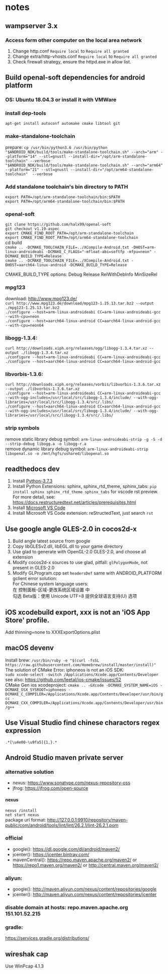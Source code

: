# notes

## wampserver 3.x
### Access form other computer on the local area network
1. Change http.conf ```Require local``` to ```Require all granted```
1. Change extra/http-vhosts.conf ```Require local``` to ```Require all granted```
2. Check firewall strategy, ensure the httpd.exe in allow list.

## Build openal-soft dependencies for android platform
### OS: Ubuntu 18.04.3 or install it with VMWare

### install dep-tools
```apt-get install autoconf automake cmake libtool git```

### make-standalone-toolchain
prepare: ```cp /usr/bin/python3.6 /usr/bin/python```  
```"$ANDROID_NDK/build/tools/make-standalone-toolchain.sh" --arch="arm" --platform="14" --stl=gnustl --install-dir="/opt/arm-standalone-toolchain" --verbose```  
```"$ANDROID_NDK/build/tools/make-standalone-toolchain.sh" --arch="arm64" --platform="21" --stl=gnustl --install-dir="/opt/arm64-standalone-toolchain"  --verbose```

### Add standalone toolchain's bin directory to PATH
```export PATH=/opt/arm-standalone-toolchain/bin:$PATH```  
```export PATH=/opt/arm64-standalone-toolchain/bin:$PATH```

### openal-soft  
```git clone https://github.com/halx99/openal-soft```  
```git checkout v1.19-aspec```  
```export CMAKE_FIND_ROOT_PATH=/opt/arm-standalone-toolchain```  
```export CMAKE_FIND_ROOT_PATH=/opt/arm64-standalone-toolchain```  
cd build  
```cmake .. -DCMAKE_TOOLCHAIN_FILE=../XCompile-Android.txt -DHOST=arm-linux-androideabi -DCMAKE_C_FLAGS="-mfloat-abi=softfp -mfpu=neon" -DCMAKE_BUILD_TYPE=Release```  
```cmake .. -DCMAKE_TOOLCHAIN_FILE=../XCompile-Android.txt -DHOST=aarch64-linux-android -DCMAKE_BUILD_TYPE=Release```  

CMAKE_BUILD_TYPE options: Debug Release RelWithDebInfo MinSizeRel

### mpg123
download: http://www.mpg123.de/  
```curl http://www.mpg123.de/download/mpg123-1.25.13.tar.bz2 --output ./mpg123-1.25.13.tar.bz2```  
```./configure --host=arm-linux-androideabi CC=arm-linux-androideabi-gcc --with-cpu=neon```  
```./configure --host=aarch64-linux-android CC=aarch64-linux-android-gcc --with-cpu=neon64```

### libogg-1.3.4:
```curl http://downloads.xiph.org/releases/ogg/libogg-1.3.4.tar.xz --output ./libogg-1.3.4.tar.xz```  
```./configure --host=arm-linux-androideabi CC=arm-linux-androideabi-gcc```  
```./configure --host=aarch64-linux-android CC=aarch64-linux-android-gcc```

### libvorbis-1.3.6:
```curl http://downloads.xiph.org/releases/vorbis/libvorbis-1.3.6.tar.xz --output ./libvorbis-1.3.6.tar.xz```  
```./configure --host=arm-linux-androideabi CC=arm-linux-androideabi-gcc --with-ogg-includes=/usr/local/src/libogg-1.3.4/include/ --with-ogg-libraries=/usr/local/src/libogg-1.3.4/src/.libs/```  
```./configure --host=aarch64-linux-android CC=aarch64-linux-android-gcc --with-ogg-includes=/usr/local/src/libogg-1.3.4/include/ --with-ogg-libraries=/usr/local/src/libogg-1.3.4/src/.libs/```

### strip symbols
remove static library debug symbol: ```arm-linux-androideabi-strip -g -S -d --strip-debug libogg.a -o libogg-r.a```  
remove dynamic library debug symbol: ```arm-linux-androideabi-strip libopenal.so -o /mnt/hgfs/ushared/libopenal.so```


## readthedocs dev
1. Install [Python-3.7.3](https://www.python.org/ftp/python/3.7.3/python-3.7.3-amd64.exe)
2. Install Python Extensions: sphinx, sphinx_rtd_theme, sphinx_tabs: ```pip install sphinx sphinx_rtd_theme sphinx_tabs``` for vscode rst preview.
For more detail, see: https://docs.restructuredtext.net/articles/prerequisites.html
3. Install [Microsoft VS Code](https://code.visualstudio.com/)
4. Install Microsoft VS Code extension: reStructedText, just search ```rst```

## Use google angle GLES-2.0 in cocos2d-x
1. Build angle latest source from google
2. Copy libGLESv2.dll, libEGL.dll to your game directory
3. Use glad to generate with OpenGL-2.0 GLES-2.0, and choose all extension
4. Modify cocos2d-x sources to use glad, pitfall: ```glPolygonMode```, not present in GLES-2.0
5. Modify GLProgram.cpp set ```headersDef``` same with ANDROID_PLATFORM  
gclient error solution:  
For Chinese system language users:  
在 控制面板-区域-更改系统区域设置 中  
勾选 Beta版：使用 Unicode UTF=8 提供全球语言支持(U) 选项  

## iOS xcodebuild export, xxx is not an 'iOS App Store' profile.
Add thinning=none to XXXExportOptions.plist

## macOS devenv
Install brew:
```/usr/bin/ruby -e "$(curl -fsSL https://raw.githubusercontent.com/Homebrew/install/master/install)"```  
The solution of CMake Error: iphoneos is not an iOS SDK:  
```sudo xcode-select -switch /Applications/Xcode.app/Contents/Developer```  
see also: https://github.com/leetal/ios-cmake/issues/52  
CMake Gen ios xcodeproject:
```cmake .. -GXcode -DCMAKE_SYSTEM_NAME=iOS -DCMAKE_OSX_SYSROOT=iphoneos -DCMAKE_C_COMPILER=/Applications/Xcode.app/Contents/Developer/usr/bin/gcc -DCMAKE_CXX_COMPILER=/Applications/Xcode.app/Contents/Developer/usr/bin/g++```

## Use Visual Studio find chinese charactors regex expression
```.*[\u4e00-\u9fa5]{1,}.*```

## Android Studio maven private server
### alternative solution
* nexus: https://www.sonatype.com/nexus-repository-oss
* jfrog: https://jfrog.com/open-source
#### nexus
 ```nexus /install```  
 ```net start nexus```  
 package url format: http://127.0.0.1:9910/repository/maven-public/com/android/tools/lint/lint/26.2.1/lint-26.2.1.pom
### official
* google(): https://dl.google.com/dl/android/maven2/  
* jcenter(): https://jcenter.bintray.com/  
* mavenCentral(): https://repo.maven.apache.org/maven2/ or https://repo1.maven.org/maven2/ or http://central.maven.org/maven2/
### aliyun: 
* google(): http://maven.aliyun.com/nexus/content/repositories/google 
* jcenter(): http://maven.aliyun.com/nexus/content/repositories/jcenter

### disable domain at hosts: repo.maven.apache.org 151.101.52.215

### gradle:
https://services.gradle.org/distributions/


## wireshak cap
Use WinPcap 4.1.3
